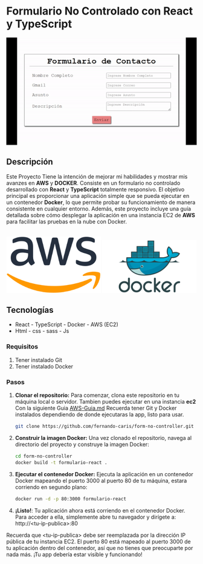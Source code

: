 # Formulario No Controlado con React y TypeScript
![Imagen de la página de inicio de EC2](./images/GIF.gif)
## Descripción

Este Proyecto Tiene la intención de mejorar mi habilidades y mostrar mis avanzes en **AWS** y **DOCKER**.
Consiste en un formulario no controlado desarrollado con **React** y **TypeScript** totalmente responsivo. El objetivo principal es proporcionar una aplicación simple que se pueda ejecutar en un contenedor **Docker**, lo que permite probar su funcionamiento de manera consistente en cualquier entorno. Además, este proyecto incluye una guía detallada sobre cómo desplegar la aplicación en una instancia EC2 de **AWS** para facilitar las pruebas en la nube con Docker.
<div>
  <br>
  <img src="./images/aws.png" alt="Aws" width="250">
  <img src="./images/docker.png" alt="Docker" width="250">
</div>

## Tecnologías
  - React - TypeScript - Docker - AWS (EC2)
  - Html - css - sass - Js
### Requisitos
1. Tener instalado Git
2. Tener instalado Docker
### Pasos
1. **Clonar el repositorio:**
   Para comenzar, clona este repositorio en tu máquina local o servidor.
   Tambien puedes ejecutar en una instancia **ec2** Con la siguiente Guia [AWS-Guia.md](./AWS-Guia.md) Recuerda tener Git y Docker instalados dependiendo de donde ejecutaras la app, listo para usar.

   ```bash
   git clone https://github.com/fernando-caris/form-no-controller.git

2. **Construir la imagen Docker:**
   Una vez clonado el repositorio, navega al directorio del proyecto y construye la imagen Docker:

   ```bash
   cd form-no-controller
   docker build -t formulario-react .
   ```

3. **Ejecutar el contenedor Docker:**
   Ejecuta la aplicación en un contenedor Docker mapeando el puerto 3000 al puerto 80 de tu máquina, estara corriendo en segundo plano:
   ```bash
   docker run -d -p 80:3000 formulario-react
   ```
4. **¡Listo!**:
Tu aplicación ahora está corriendo en el contenedor Docker. Para acceder a ella, simplemente abre tu navegador y dirígete a:
http://\<tu-ip-publica\>:80

Recuerda que \<tu-ip-publica\> debe ser reemplazada por la dirección IP pública de tu instancia EC2. El puerto 80 está mapeado al puerto 3000 de tu aplicación dentro del contenedor, así que no tienes que preocuparte por nada más. ¡Tu app debería estar visible y funcionando!
   
   
   
